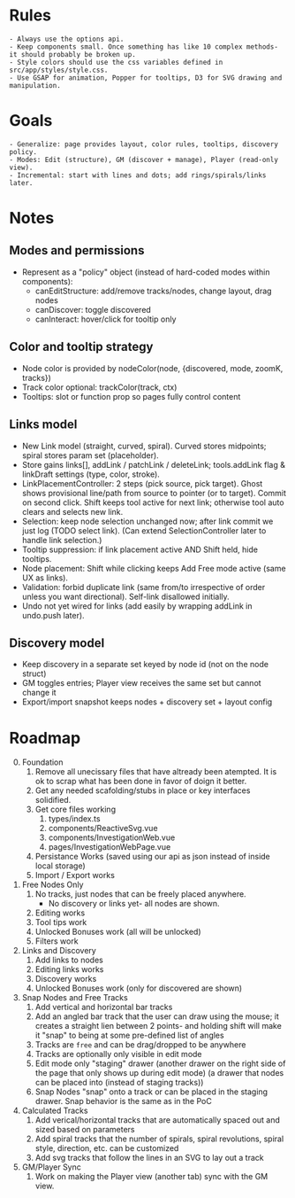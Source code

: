 # Rules
    - Always use the options api.
    - Keep components small. Once something has like 10 complex methods- it should probably be broken up.
    - Style colors should use the css variables defined in src/app/styles/style.css.
    - Use GSAP for animation, Popper for tooltips, D3 for SVG drawing and manipulation.

# Goals
    - Generalize: page provides layout, color rules, tooltips, discovery policy.
    - Modes: Edit (structure), GM (discover + manage), Player (read-only view).
    - Incremental: start with lines and dots; add rings/spirals/links later.

# Notes
## Modes and permissions
- Represent as a "policy" object (instead of hard-coded modes within components):
    - canEditStructure: add/remove tracks/nodes, change layout, drag nodes
    - canDiscover: toggle discovered
    - canInteract: hover/click for tooltip only

## Color and tooltip strategy
- Node color is provided by nodeColor(node, {discovered, mode, zoomK, tracks})
- Track color optional: trackColor(track, ctx)
- Tooltips: slot or function prop so pages fully control content

## Links model
- New Link model (straight, curved, spiral). Curved stores midpoints; spiral stores param set (placeholder).
- Store gains links[], addLink / patchLink / deleteLink; tools.addLink flag & linkDraft settings (type, color, stroke).
- LinkPlacementController: 2 steps (pick source, pick target). Ghost shows provisional line/path from source to pointer (or to target). Commit on second click. Shift keeps tool active for next link; otherwise tool auto clears and selects new link.
- Selection: keep node selection unchanged now; after link commit we just log (TODO select link). (Can extend SelectionController later to handle link selection.)
- Tooltip suppression: if link placement active AND Shift held, hide tooltips.
- Node placement: Shift while clicking keeps Add Free mode active (same UX as links).
- Validation: forbid duplicate link (same from/to irrespective of order unless you want directional). Self-link disallowed initially.
- Undo not yet wired for links (add easily by wrapping addLink in undo.push later).

## Discovery model
- Keep discovery in a separate set keyed by node id (not on the node struct)
- GM toggles entries; Player view receives the same set but cannot change it
- Export/import snapshot keeps nodes + discovery set + layout config

# Roadmap
0. Foundation
    1. Remove all unecissary files that have altready been atempted. It is ok to scrap what has been done in favor of doign it better.
    2. Get any needed scafolding/stubs in place or key interfaces solidified.
    3. Get core files working
        1. types/index.ts
        2. components/ReactiveSvg.vue
        3. components/InvestigationWeb.vue
        4. pages/InvestigationWebPage.vue
    4. Persistance Works (saved using our api as json instead of inside local storage)
    5. Import / Export works
1. Free Nodes Only
    1. No tracks, just nodes that can be freely placed anywhere.
        - No discovery or links yet- all nodes are shown.
    2. Editing works
    3. Tool tips work
    4. Unlocked Bonuses work (all will be unlocked)
    5. Filters work
2. Links and Discovery
    1. Add links to nodes
    2. Editing links works
    3. Discovery works
    4. Unlocked Bonuses work (only for discovered are shown)
3. Snap Nodes and Free Tracks
    1. Add vertical and horizontal bar tracks
    2. Add an angled bar track that the user can draw using the mouse; it creates a straight lien between 2 points- and holding shift will make it "snap" to being at some pre-defined list of angles
    3. Tracks are `free` and can be drag/dropped to be anywhere
    4. Tracks are optionally only visible in edit mode
    5. Edit mode only "staging" drawer (another drawer on the right side of the page that only shows up during edit mode) (a drawer that nodes can be placed into (instead of staging tracks))
    6. Snap Nodes "snap" onto a track or can be placed in the staging drawer. Snap behavior is the same as in the PoC
4. Calculated Tracks
    1. Add verical/horizontal tracks that are automatically spaced out and sized based on parameters
    2. Add spiral tracks that the number of spirals, spiral revolutions, spiral style, direction, etc. can be customized
    3. Add svg tracks that follow the lines in an SVG to lay out a track
5. GM/Player Sync
    1. Work on making the Player view (another tab) sync with the GM view.
